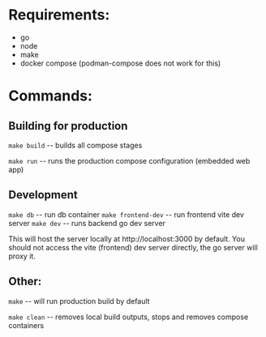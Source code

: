 # Requirements:
- go
- node
- make
- docker compose (podman-compose does not work for this)

# Commands:

## Building for production
`make build` -- builds all compose stages

`make run` -- runs the production compose configuration (embedded web app)

## Development
`make db` -- run db container
`make frontend-dev` -- run frontend vite dev server
`make dev` -- runs backend go dev server

This will host the server locally at http://localhost:3000 by default. You
should not access the vite (frontend) dev server directly, the go server will
proxy it.

## Other:
`make` -- will run production build by default

`make clean` -- removes local build outputs, stops and removes compose containers
